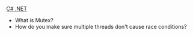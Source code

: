 [C# .NET](csharpdotnet.md)

- What is Mutex?
- How do you make sure multiple threads don't cause race conditions?